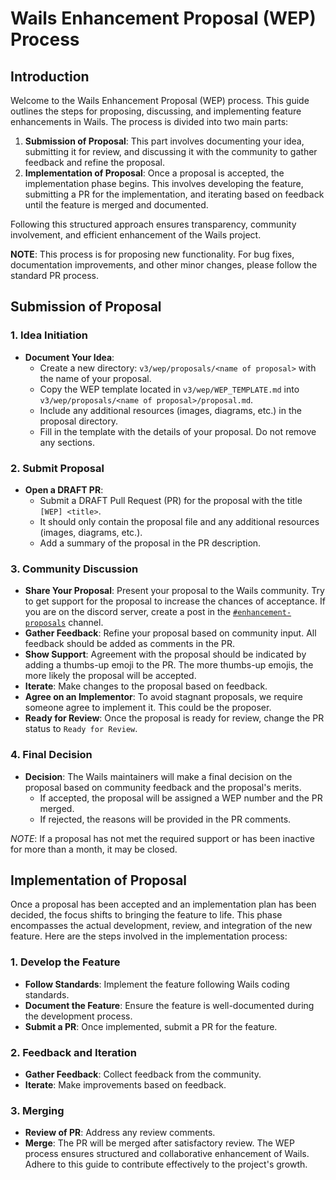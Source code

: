 # Wails Enhancement Proposal (WEP) Process

## Introduction

Welcome to the Wails Enhancement Proposal (WEP) process. This guide outlines the steps for proposing, discussing, and implementing feature enhancements in Wails. The process is divided into two main parts:

1. **Submission of Proposal**: This part involves documenting your idea, submitting it for review, and discussing it with the community to gather feedback and refine the proposal.
2. **Implementation of Proposal**: Once a proposal is accepted, the implementation phase begins. This involves developing the feature, submitting a PR for the implementation, and iterating based on feedback until the feature is merged and documented.

Following this structured approach ensures transparency, community involvement, and efficient enhancement of the Wails project.

**NOTE**: This process is for proposing new functionality. For bug fixes, documentation improvements, and other minor changes, please follow the standard PR process.

## Submission of Proposal

### 1. Idea Initiation

- **Document Your Idea**: 
  - Create a new directory: `v3/wep/proposals/<name of proposal>` with the name of your proposal. 
  - Copy the WEP template located in `v3/wep/WEP_TEMPLATE.md` into `v3/wep/proposals/<name of proposal>/proposal.md`. 
  - Include any additional resources (images, diagrams, etc.) in the proposal directory.
  - Fill in the template with the details of your proposal. Do not remove any sections.

### 2. Submit Proposal

- **Open a DRAFT PR**:
  - Submit a DRAFT Pull Request (PR) for the proposal with the title `[WEP] <title>`.
  - It should only contain the proposal file and any additional resources (images, diagrams, etc.).
  - Add a summary of the proposal in the PR description.

### 3. Community Discussion

- **Share Your Proposal**: Present your proposal to the Wails community. Try to get support for the proposal to increase the chances of acceptance. If you are on the discord server, create a post in the [`#enhancement-proposals`](https://discord.gg/TA8kbQds95) channel.
- **Gather Feedback**: Refine your proposal based on community input. All feedback should be added as comments in the PR.
- **Show Support**: Agreement with the proposal should be indicated by adding a thumbs-up emoji to the PR. The more thumbs-up emojis, the more likely the proposal will be accepted.
- **Iterate**: Make changes to the proposal based on feedback.
- **Agree on an Implementor**: To avoid stagnant proposals, we require someone agree to implement it. This could be the proposer.
- **Ready for Review**: Once the proposal is ready for review, change the PR status to `Ready for Review`.

### 4. Final Decision

- **Decision**: The Wails maintainers will make a final decision on the proposal based on community feedback and the proposal's merits. 
  - If accepted, the proposal will be assigned a WEP number and the PR merged.
  - If rejected, the reasons will be provided in the PR comments.

*NOTE*: If a proposal has not met the required support or has been inactive for more than a month, it may be closed.

## Implementation of Proposal

Once a proposal has been accepted and an implementation plan has been decided, the focus shifts to bringing the feature to life. This phase encompasses the actual development, review, and integration of the new feature. Here are the steps involved in the implementation process:

### 1. Develop the Feature

- **Follow Standards**: Implement the feature following Wails coding standards.
- **Document the Feature**: Ensure the feature is well-documented during the development process.
- **Submit a PR**: Once implemented, submit a PR for the feature.

### 2. Feedback and Iteration

- **Gather Feedback**: Collect feedback from the community.
- **Iterate**: Make improvements based on feedback.

### 3. Merging

- **Review of PR**: Address any review comments.
- **Merge**: The PR will be merged after satisfactory review.
The WEP process ensures structured and collaborative enhancement of Wails. Adhere to this guide to contribute effectively to the project's growth.